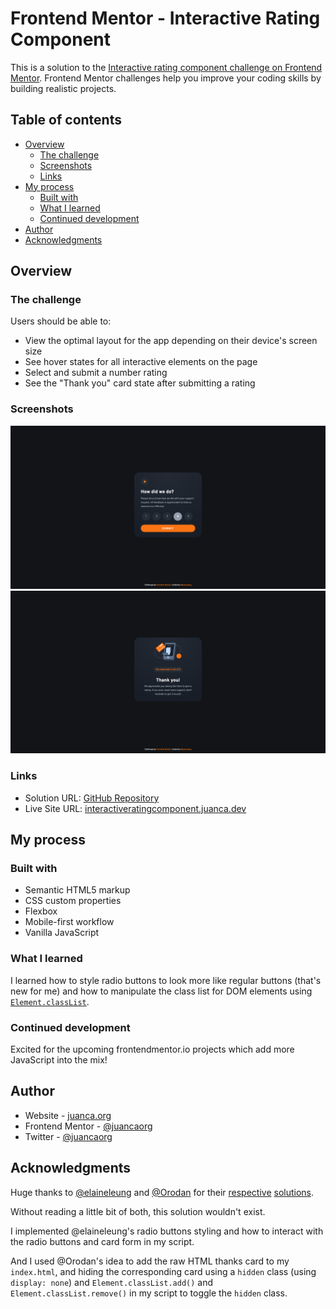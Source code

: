# Frontend Mentor - Interactive Rating Component

This is a solution to the [Interactive rating component challenge on Frontend Mentor](https://www.frontendmentor.io/challenges/interactive-rating-component-koxpeBUmI). Frontend Mentor challenges help you improve your coding skills by building realistic projects.

## Table of contents

- [Overview](#overview)
  - [The challenge](#the-challenge)
  - [Screenshots](#screenshots)
  - [Links](#links)
- [My process](#my-process)
  - [Built with](#built-with)
  - [What I learned](#what-i-learned)
  - [Continued development](#continued-development)
- [Author](#author)
- [Acknowledgments](#acknowledgments)

## Overview

### The challenge

Users should be able to:

- View the optimal layout for the app depending on their device's screen size
- See hover states for all interactive elements on the page
- Select and submit a number rating
- See the "Thank you" card state after submitting a rating

### Screenshots

![](./images/screenshot.png)
![](./images/screenshot-thanks.png)

### Links

- Solution URL: [GitHub Repository](https://github.com/juancaorg/interactive-rating-component)
- Live Site URL: [interactiveratingcomponent.juanca.dev](https://interactiveratingcomponent.juanca.dev/)

## My process

### Built with

- Semantic HTML5 markup
- CSS custom properties
- Flexbox
- Mobile-first workflow
- Vanilla JavaScript

### What I learned

I learned how to style radio buttons to look more like regular buttons (that's new for me) and how to manipulate the class list for DOM elements using [`Element.classList`](https://developer.mozilla.org/en-US/docs/Web/API/Element/classList).

### Continued development

Excited for the upcoming frontendmentor.io projects which add more JavaScript into the mix!

## Author

- Website - [juanca.org](https://www.juanca.org)
- Frontend Mentor - [@juancaorg](https://www.frontendmentor.io/profile/juancaorg)
- Twitter - [@juancaorg](https://twitter.com/juancaorg)

## Acknowledgments

Huge thanks to [@elaineleung](https://github.com/elaineleung) and [@Orodan](https://github.com/Orodan) for their [respective](https://github.com/elaineleung/frontendmentor/tree/main/interactiveratingcomponent) [solutions](https://github.com/Orodan/interactive-rating-component-main/).

Without reading a little bit of both, this solution wouldn't exist.

I implemented @elaineleung's radio buttons styling and how to interact with the radio buttons and card form in my script.

And I used @Orodan's idea to add the raw HTML thanks card to my `index.html`, and hiding the corresponding card using a `hidden` class (using `display: none`) and `Element.classList.add()` and `Element.classList.remove()` in my script to toggle the `hidden` class.
